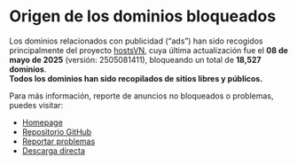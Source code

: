 # Origen de los dominios bloqueados

Los dominios relacionados con publicidad (“ads”) han sido recogidos principalmente del proyecto [hostsVN](https://github.com/bigdargon/hostsVN), cuya última actualización fue el **08 de mayo de 2025** (versión: 2505081411), bloqueando un total de **18,527 dominios**.  
**Todos los dominios han sido recopilados de sitios libres y públicos.**

Para más información, reporte de anuncios no bloqueados o problemas, puedes visitar:
- [Homepage](https://bigdargon.github.io/hostsVN/)
- [Repositorio GitHub](https://github.com/bigdargon/hostsVN)
- [Reportar problemas](https://github.com/bigdargon/hostsVN/issues)
- [Descarga directa](https://github.com/bigdargon/hostsVN/raw/master/hosts)
